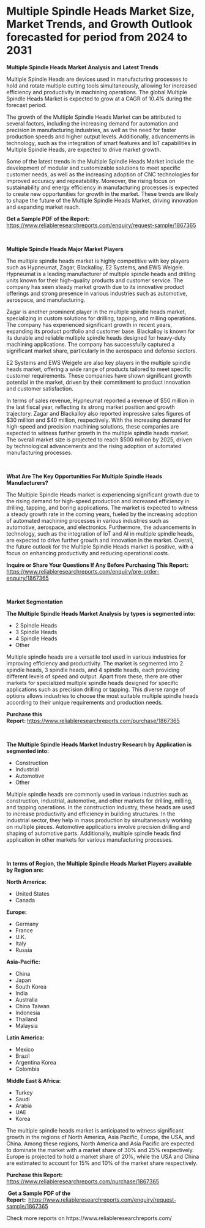 <p><h1>Multiple Spindle Heads Market Size, Market Trends, and Growth Outlook forecasted for period from 2024 to 2031</h1></p><p><strong>Multiple Spindle Heads Market Analysis and Latest Trends</strong></p>
<p><p>Multiple Spindle Heads are devices used in manufacturing processes to hold and rotate multiple cutting tools simultaneously, allowing for increased efficiency and productivity in machining operations. The global Multiple Spindle Heads Market is expected to grow at a CAGR of 10.4% during the forecast period.</p><p>The growth of the Multiple Spindle Heads Market can be attributed to several factors, including the increasing demand for automation and precision in manufacturing industries, as well as the need for faster production speeds and higher output levels. Additionally, advancements in technology, such as the integration of smart features and IoT capabilities in Multiple Spindle Heads, are expected to drive market growth.</p><p>Some of the latest trends in the Multiple Spindle Heads Market include the development of modular and customizable solutions to meet specific customer needs, as well as the increasing adoption of CNC technologies for improved accuracy and repeatability. Moreover, the rising focus on sustainability and energy efficiency in manufacturing processes is expected to create new opportunities for growth in the market. These trends are likely to shape the future of the Multiple Spindle Heads Market, driving innovation and expanding market reach.</p></p>
<p><strong>Get a Sample PDF of the Report:&nbsp;</strong> <a href="https://www.reliableresearchreports.com/enquiry/request-sample/1867365">https://www.reliableresearchreports.com/enquiry/request-sample/1867365</a></p>
<p>&nbsp;</p>
<p><strong>Multiple Spindle Heads Major Market Players</strong></p>
<p><p>The multiple spindle heads market is highly competitive with key players such as Hypneumat, Zagar, Blackalloy, E2 Systems, and EWS Weigele. Hypneumat is a leading manufacturer of multiple spindle heads and drilling units known for their high-quality products and customer service. The company has seen steady market growth due to its innovative product offerings and strong presence in various industries such as automotive, aerospace, and manufacturing.</p><p>Zagar is another prominent player in the multiple spindle heads market, specializing in custom solutions for drilling, tapping, and milling operations. The company has experienced significant growth in recent years, expanding its product portfolio and customer base. Blackalloy is known for its durable and reliable multiple spindle heads designed for heavy-duty machining applications. The company has successfully captured a significant market share, particularly in the aerospace and defense sectors.</p><p>E2 Systems and EWS Weigele are also key players in the multiple spindle heads market, offering a wide range of products tailored to meet specific customer requirements. These companies have shown significant growth potential in the market, driven by their commitment to product innovation and customer satisfaction.</p><p>In terms of sales revenue, Hypneumat reported a revenue of $50 million in the last fiscal year, reflecting its strong market position and growth trajectory. Zagar and Blackalloy also reported impressive sales figures of $30 million and $40 million, respectively. With the increasing demand for high-speed and precision machining solutions, these companies are expected to witness further growth in the multiple spindle heads market. The overall market size is projected to reach $500 million by 2025, driven by technological advancements and the rising adoption of automated manufacturing processes.</p></p>
<p>&nbsp;</p>
<p><strong>What Are The Key Opportunities For Multiple Spindle Heads Manufacturers?</strong></p>
<p><p>The Multiple Spindle Heads market is experiencing significant growth due to the rising demand for high-speed production and increased efficiency in drilling, tapping, and boring applications. The market is expected to witness a steady growth rate in the coming years, fueled by the increasing adoption of automated machining processes in various industries such as automotive, aerospace, and electronics. Furthermore, the advancements in technology, such as the integration of IoT and AI in multiple spindle heads, are expected to drive further growth and innovation in the market. Overall, the future outlook for the Multiple Spindle Heads market is positive, with a focus on enhancing productivity and reducing operational costs.</p></p>
<p><strong>Inquire or Share Your Questions If Any Before Purchasing This Report:</strong> <a href="https://www.reliableresearchreports.com/enquiry/pre-order-enquiry/1867365">https://www.reliableresearchreports.com/enquiry/pre-order-enquiry/1867365</a></p>
<p>&nbsp;</p>
<p><strong>Market Segmentation</strong></p>
<p><strong>The Multiple Spindle Heads Market Analysis by types is segmented into:</strong></p>
<p><ul><li>2 Spindle Heads</li><li>3 Spindle Heads</li><li>4 Spindle Heads</li><li>Other</li></ul></p>
<p><p>Multiple spindle heads are a versatile tool used in various industries for improving efficiency and productivity. The market is segmented into 2 spindle heads, 3 spindle heads, and 4 spindle heads, each providing different levels of speed and output. Apart from these, there are other markets for specialized multiple spindle heads designed for specific applications such as precision drilling or tapping. This diverse range of options allows industries to choose the most suitable multiple spindle heads according to their unique requirements and production needs.</p></p>
<p><strong>Purchase this Report:&nbsp;</strong><a href="https://www.reliableresearchreports.com/purchase/1867365">https://www.reliableresearchreports.com/purchase/1867365</a></p>
<p>&nbsp;</p>
<p><strong>The Multiple Spindle Heads Market Industry Research by Application is segmented into:</strong></p>
<p><ul><li>Construction</li><li>Industrial</li><li>Automotive</li><li>Other</li></ul></p>
<p><p>Multiple spindle heads are commonly used in various industries such as construction, industrial, automotive, and other markets for drilling, milling, and tapping operations. In the construction industry, these heads are used to increase productivity and efficiency in building structures. In the industrial sector, they help in mass production by simultaneously working on multiple pieces. Automotive applications involve precision drilling and shaping of automotive parts. Additionally, multiple spindle heads find application in other markets for various manufacturing processes.</p></p>
<p>&nbsp;</p>
<p><strong>In terms of Region, the Multiple Spindle Heads Market Players available by Region are:</strong></p>
<p>
    <p> <strong> North America: </strong>
        <ul>
            <li>United States</li>
            <li>Canada</li>
        </ul>
        </p> 
    <p> <strong> Europe: </strong>
        <ul>
            <li>Germany</li>
            <li>France</li>
            <li>U.K.</li>
            <li>Italy</li>
            <li>Russia</li>
        </ul>
        </p> 
    <p> <strong> Asia-Pacific: </strong>
        <ul>
            <li>China</li>
            <li>Japan</li>
            <li>South Korea</li>
            <li>India</li>
            <li>Australia</li>
            <li>China Taiwan</li>
            <li>Indonesia</li>
            <li>Thailand</li>
            <li>Malaysia</li>
        </ul>
        </p> 
    <p> <strong> Latin America: </strong>
        <ul>
            <li>Mexico</li>
            <li>Brazil</li>
            <li>Argentina Korea</li>
            <li>Colombia</li>
        </ul>
        </p> 
    <p> <strong> Middle East & Africa: </strong>
        <ul>
            <li>Turkey</li>
            <li>Saudi</li>
            <li>Arabia</li>
            <li>UAE</li>
            <li>Korea</li>
        </ul>
    </p>
    </p>
<p><p>The multiple spindle heads market is anticipated to witness significant growth in the regions of North America, Asia Pacific, Europe, the USA, and China. Among these regions, North America and Asia Pacific are expected to dominate the market with a market share of 30% and 25% respectively. Europe is projected to hold a market share of 20%, while the USA and China are estimated to account for 15% and 10% of the market share respectively.</p></p>
<p><strong>Purchase this Report: </strong><a href="https://www.reliableresearchreports.com/purchase/1867365">https://www.reliableresearchreports.com/purchase/1867365</a></p>
<p>&nbsp;<strong>Get a Sample PDF of the Report:&nbsp;&nbsp;</strong><a href="https://www.reliableresearchreports.com/enquiry/request-sample/1867365">https://www.reliableresearchreports.com/enquiry/request-sample/1867365</a></p>
<p><strong></strong></p>
<p>Check more reports on https://www.reliableresearchreports.com/</p>